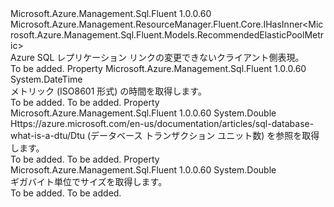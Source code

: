 <Type Name="IRecommendedElasticPoolMetric" FullName="Microsoft.Azure.Management.Sql.Fluent.IRecommendedElasticPoolMetric">
  <TypeSignature Language="C#" Value="public interface IRecommendedElasticPoolMetric : Microsoft.Azure.Management.ResourceManager.Fluent.Core.IHasInner&lt;Microsoft.Azure.Management.Sql.Fluent.Models.RecommendedElasticPoolMetric&gt;" />
  <TypeSignature Language="ILAsm" Value=".class public interface auto ansi abstract IRecommendedElasticPoolMetric implements class Microsoft.Azure.Management.ResourceManager.Fluent.Core.IHasInner`1&lt;class Microsoft.Azure.Management.Sql.Fluent.Models.RecommendedElasticPoolMetric&gt;" />
  <TypeSignature Language="DocId" Value="T:Microsoft.Azure.Management.Sql.Fluent.IRecommendedElasticPoolMetric" />
  <TypeSignature Language="VB.NET" Value="Public Interface IRecommendedElasticPoolMetric&#xA;Implements IHasInner(Of RecommendedElasticPoolMetric)" />
  <TypeSignature Language="F#" Value="type IRecommendedElasticPoolMetric = interface&#xA;    interface IHasInner&lt;RecommendedElasticPoolMetric&gt;" />
  <AssemblyInfo>
    <AssemblyName>Microsoft.Azure.Management.Sql.Fluent</AssemblyName>
    <AssemblyVersion>1.0.0.60</AssemblyVersion>
  </AssemblyInfo>
  <Interfaces>
    <Interface>
      <InterfaceName>Microsoft.Azure.Management.ResourceManager.Fluent.Core.IHasInner&lt;Microsoft.Azure.Management.Sql.Fluent.Models.RecommendedElasticPoolMetric&gt;</InterfaceName>
    </Interface>
  </Interfaces>
  <Docs>
    <summary>
            Azure SQL レプリケーション リンクの変更できないクライアント側表現。
            </summary>
    <remarks>To be added.</remarks>
  </Docs>
  <Members>
    <Member MemberName="DateTimeProperty">
      <MemberSignature Language="C#" Value="public DateTime DateTimeProperty { get; }" />
      <MemberSignature Language="ILAsm" Value=".property instance valuetype System.DateTime DateTimeProperty" />
      <MemberSignature Language="DocId" Value="P:Microsoft.Azure.Management.Sql.Fluent.IRecommendedElasticPoolMetric.DateTimeProperty" />
      <MemberSignature Language="VB.NET" Value="Public ReadOnly Property DateTimeProperty As DateTime" />
      <MemberSignature Language="F#" Value="member this.DateTimeProperty : DateTime" Usage="Microsoft.Azure.Management.Sql.Fluent.IRecommendedElasticPoolMetric.DateTimeProperty" />
      <MemberType>Property</MemberType>
      <AssemblyInfo>
        <AssemblyName>Microsoft.Azure.Management.Sql.Fluent</AssemblyName>
        <AssemblyVersion>1.0.0.60</AssemblyVersion>
      </AssemblyInfo>
      <ReturnValue>
        <ReturnType>System.DateTime</ReturnType>
      </ReturnValue>
      <Docs>
        <summary>
            メトリック (ISO8601 形式) の時間を取得します。
            </summary>
        <value>To be added.</value>
        <remarks>To be added.</remarks>
      </Docs>
    </Member>
    <Member MemberName="Dtu">
      <MemberSignature Language="C#" Value="public double Dtu { get; }" />
      <MemberSignature Language="ILAsm" Value=".property instance float64 Dtu" />
      <MemberSignature Language="DocId" Value="P:Microsoft.Azure.Management.Sql.Fluent.IRecommendedElasticPoolMetric.Dtu" />
      <MemberSignature Language="VB.NET" Value="Public ReadOnly Property Dtu As Double" />
      <MemberSignature Language="F#" Value="member this.Dtu : double" Usage="Microsoft.Azure.Management.Sql.Fluent.IRecommendedElasticPoolMetric.Dtu" />
      <MemberType>Property</MemberType>
      <AssemblyInfo>
        <AssemblyName>Microsoft.Azure.Management.Sql.Fluent</AssemblyName>
        <AssemblyVersion>1.0.0.60</AssemblyVersion>
      </AssemblyInfo>
      <ReturnValue>
        <ReturnType>System.Double</ReturnType>
      </ReturnValue>
      <Docs>
        <summary>
            Https://azure.microsoft.com/en-us/documentation/articles/sql-database-what-is-a-dtu/Dtu (データベース トランザクション ユニット数) を参照を取得します。
            </summary>
        <value>To be added.</value>
        <remarks>To be added.</remarks>
      </Docs>
    </Member>
    <Member MemberName="SizeGB">
      <MemberSignature Language="C#" Value="public double SizeGB { get; }" />
      <MemberSignature Language="ILAsm" Value=".property instance float64 SizeGB" />
      <MemberSignature Language="DocId" Value="P:Microsoft.Azure.Management.Sql.Fluent.IRecommendedElasticPoolMetric.SizeGB" />
      <MemberSignature Language="VB.NET" Value="Public ReadOnly Property SizeGB As Double" />
      <MemberSignature Language="F#" Value="member this.SizeGB : double" Usage="Microsoft.Azure.Management.Sql.Fluent.IRecommendedElasticPoolMetric.SizeGB" />
      <MemberType>Property</MemberType>
      <AssemblyInfo>
        <AssemblyName>Microsoft.Azure.Management.Sql.Fluent</AssemblyName>
        <AssemblyVersion>1.0.0.60</AssemblyVersion>
      </AssemblyInfo>
      <ReturnValue>
        <ReturnType>System.Double</ReturnType>
      </ReturnValue>
      <Docs>
        <summary>
            ギガバイト単位でサイズを取得します。
            </summary>
        <value>To be added.</value>
        <remarks>To be added.</remarks>
      </Docs>
    </Member>
  </Members>
</Type>